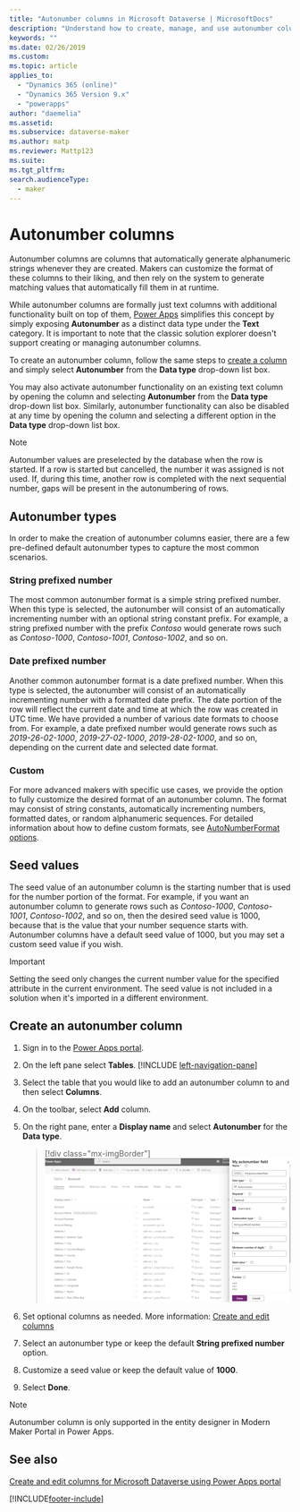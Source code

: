 ```yaml
---
title: "Autonumber columns in Microsoft Dataverse | MicrosoftDocs"
description: "Understand how to create, manage, and use autonumber columns"
keywords: ""
ms.date: 02/26/2019
ms.custom: 
ms.topic: article
applies_to: 
  - "Dynamics 365 (online)"
  - "Dynamics 365 Version 9.x"
  - "powerapps"
author: "daemelia"
ms.assetid:
ms.subservice: dataverse-maker
ms.author: matp
ms.reviewer: Mattp123
ms.suite: 
ms.tgt_pltfrm: 
search.audienceType: 
  - maker
---
```

# Autonumber columns

Autonumber columns are columns that automatically generate alphanumeric strings whenever they are created. Makers can customize the format of these columns to their liking, and then rely on the system to generate matching values that automatically fill them in at runtime.

While autonumber columns are formally just text columns with additional functionality built on top of them, [Power Apps](https://make.powerapps.com/?utm_source=padocs&utm_medium=linkinadoc&utm_campaign=referralsfromdoc) simplifies this concept by simply exposing **Autonumber** as a distinct data type under the **Text** category. It is important to note that the classic solution explorer doesn't support creating or managing autonumber columns.

To create an autonumber column, follow the same steps to [create a column](create-edit-field-portal.md#create-a-column) and simply select **Autonumber** from the **Data type** drop-down list box. 

You may also activate autonumber functionality on an existing text column by opening the column and selecting **Autonumber** from the **Data type** drop-down list box. Similarly, autonumber functionality can also be disabled at any time by opening the column and selecting a different option in the **Data type** drop-down list box.

> [!NOTE]
>Autonumber values are preselected by the database when the row is started. If a row is started but cancelled, the number it was assigned is not used. If, during this time, another row is completed with the next sequential number, gaps will be present in the autonumbering of rows.

## Autonumber types

In order to make the creation of autonumber columns easier, there are a few pre-defined default autonumber types to capture the most common scenarios. 

### String prefixed number

The most common autonumber format is a simple string prefixed number. When this type is selected, the autonumber will consist of an automatically incrementing number with an optional string constant prefix. 
For example, a string prefixed number with the prefix *Contoso* would generate rows such as *Contoso-1000*, *Contoso-1001*, *Contoso-1002*, and so on.

### Date prefixed number

Another common autonumber format is a date prefixed number. When this type is selected, the autonumber will consist of an automatically incrementing number with a formatted date prefix. The date portion of the row will reflect the current date and time at which the row was created in UTC time. We have provided a number of various date formats to choose from.
For example, a date prefixed number would generate rows such as *2019-26-02-1000*, *2019-27-02-1000*, *2019-28-02-1000*, and so on, depending on the current date and selected date format.

### Custom

For more advanced makers with specific use cases, we provide the option to fully customize the desired format of an autonumber column. The format may consist of string constants, automatically incrementing numbers, formatted dates, or random alphanumeric sequences.
For detailed information about how to define custom formats, see [AutoNumberFormat options](../../developer/data-platform/create-auto-number-attributes.md#autonumberformat-options).

## Seed values

The seed value of an autonumber column is the starting number that is used for the number portion of the format. 
For example, if you want an autonumber column to generate rows such as *Contoso-1000*, *Contoso-1001*, *Contoso-1002*, and so on, then the desired seed value is 1000, because that is the value that your number sequence starts with. 
Autonumber columns have a default seed value of 1000, but you may set a custom seed value if you wish. 


> [!IMPORTANT]
> Setting the seed only changes the current number value for the specified attribute in the current environment. The seed value is not included in a solution when it's imported in a different environment. 

## Create an autonumber column
  
1.  Sign in to the [Power Apps portal](https://make.powerapps.com/?utm_source=padocs&utm_medium=linkinadoc&utm_campaign=referralsfromdoc).
  
2.  On the left pane select **Tables**. [!INCLUDE [left-navigation-pane](../../includes/left-navigation-pane.md)]
  
3.  Select the table that you would like to add an autonumber column to and then select **Columns**.
  
4.  On the toolbar, select **Add** column.  
  
5.  On the right pane, enter a **Display name** and select **Autonumber** for the **Data type**.

    > [!div class="mx-imgBorder"] 
    > ![Create an autonumber column.](media/create-autonumber-field.png "Create an autonumber column")
  
6. Set optional columns as needed. More information: [Create and edit columns](create-edit-field-portal.md#create-a-column)

7. Select an autonumber type or keep the default **String prefixed number** option.

8. Customize a seed value or keep the default value of **1000**.

9. Select **Done**.

> [!NOTE]
>Autonumber column is only supported in the entity designer in Modern Maker Portal in Power Apps.

## See also

 [Create and edit columns for Microsoft Dataverse using Power Apps portal](create-edit-field-portal.md)

[!INCLUDE[footer-include](../../includes/footer-banner.md)]

